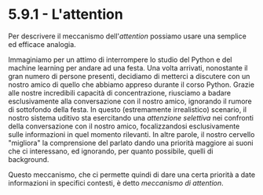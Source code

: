<!-- https://www.geeksforgeeks.org/ml-attention-mechanism/ -->
# 5.9.1 - L'attention

Per descrivere il meccanismo dell'*attention* possiamo usare una semplice ed efficace analogia.

Immaginiamo per un attimo di interrompere lo studio del Python e del machine learning per andare ad una festa. Una volta arrivati, nonostante il gran numero di persone presenti, decidiamo di metterci a discutere con un nostro amico di quello che abbiamo appreso durante il corso Python. Grazie alle nostre incredibili capacità di concentrazione, riusciamo a badare esclusivamente alla conversazione con il nostro amico, ignorando il rumore di sottofondo della festa. In questo (estremamente irrealistico) scenario, il nostro sistema uditivo sta esercitando una *attenzione selettiva* nei confronti della conversazione con il nostro amico, focalizzandosi esclusivamente sulle informazioni in quel momento rilevanti. In altre parole, il nostro cervello "migliora" la comprensione del parlato dando una priorità maggiore ai suoni che ci interessano, ed ignorando, per quanto possibile, quelli di background.

Questo meccanismo, che ci permette quindi di dare una certa priorità a date informazioni in specifici contesti, è detto *meccanismo di attention*.
